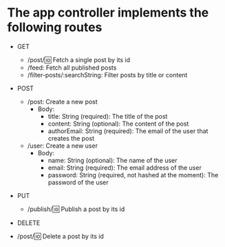 # The app controller implements the following routes

- GET
  - /post/:id: Fetch a single post by its id
  - /feed: Fetch all published posts
  - /filter-posts/:searchString: Filter posts by title or content

- POST
  - /post: Create a new post
    - Body:
      - title: String (required): The title of the post
      - content: String (optional): The content of the post
      - authorEmail: String (required): The email of the user that creates the post
  - /user: Create a new user
    - Body:
      - name: String (optional): The name of the user
      - email: String (required): The email address of the user
      - password: String (required, not hashed at the moment): The password of the user

- PUT
  - /publish/:id: Publish a post by its id

- DELETE
- /post/:id: Delete a post by its id
